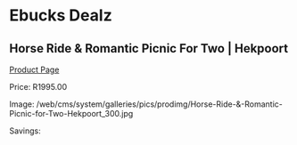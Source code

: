 
# Ebucks Dealz
## Horse Ride & Romantic Picnic For Two | Hekpoort
[Product Page](https://www.ebucks.com/web/shop/productSelected.do?prodId=342601400&catId=322194367)

Price: R1995.00

Image: /web/cms/system/galleries/pics/prodimg/Horse-Ride-&-Romantic-Picnic-for-Two-Hekpoort_300.jpg

Savings: 


	